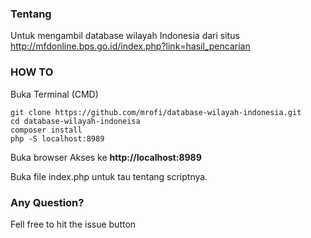 ### Tentang
Untuk mengambil database wilayah Indonesia dari situs http://mfdonline.bps.go.id/index.php?link=hasil_pencarian

### HOW TO
Buka Terminal (CMD)
````
git clone https://github.com/mrofi/database-wilayah-indonesia.git
cd database-wilayah-indoneisa
composer install
php -S localhost:8989
````

Buka browser Akses ke **http://localhost:8989**

Buka file index.php untuk tau tentang scriptnya.

### Any Question?
Fell free to hit the issue button


